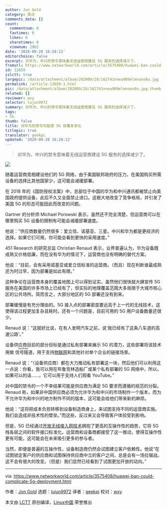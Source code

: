 ```yaml
---
author: Jon Gold
category: 观点
comments_data: []
count:
  commentnum: 0
  favtimes: 0
  likes: 0
  sharetimes: 0
  viewnum: 2962
date: '2020-09-28 16:28:12'
editorchoice: false
excerpt: 对华为、中兴的禁令意味着无线运营商建设 5G 服务的选择减少了。
fromurl: https://www.networkworld.com/article/3575408/huawei-ban-could-complicate-5g-deployment.html
id: 12659
islctt: true
largepic: /data/attachment/album/202009/28/162741nnea909elmnoex8o.jpg
permalink: /article-12659-1.html
pic: /data/attachment/album/202009/28/162741nnea909elmnoex8o.jpg.thumb.jpg
related: []
reviewer: wxy
selector: lujun9972
summary: 对华为、中兴的禁令意味着无线运营商建设 5G 服务的选择减少了。
tags:
- 5G
thumb: false
title: 对华为的禁令可能使 5G 部署复杂化
titlepic: true
translator: geekpi
updated: '2020-09-28 16:28:12'
---
```



> 
> 对华为、中兴的禁令意味着无线运营商建设 5G 服务的选择减少了。
> 
> 
> 


![](/data/attachment/album/202009/28/162741nnea909elmnoex8o.jpg)


随着运营商竞相建设他们的 5G 网络，由于美国联邦政府的压力，在美国购买所需设备的选择比其他国家少，这可能会减缓部署。


在 2018 年的《国防授权法案》中，总部位于中国的华为和中兴通讯都被禁止向美国政府提供设备，此后不久又全面禁止进口。这极大地改变了竞争格局，并引发了美国 5G 的形态可能因此而改变的问题。


Gartner 的分析师 Michael Porowski 表示，虽然还不完全清楚，但运营商可以在哪里购买 5G 设备的限制有可能会减缓部署速度。


他说：”供应商数量仍然很多：爱立信、诺基亚、三星。中兴和华为都是更经济的选择。如果它们可用，你可能会看到更快的采用速度。”


451 Research 的研究总监 Christian Renaud 表示，业界普遍认为，华为设备既成熟又价格低廉，而在没有华为的情况下，运营商也没有明确的替代方案。


他说：“目前，会有采用诺基亚或爱立信标准的运营商。（而且）现在判断谁最成熟还为时过早，因为部署是如此有限。”


这种争论在运营商本身的覆盖地图上可以得到证实。虽然他们很快就大肆宣传 5G 服务在美国的许多市场上已经有了，但实际的地理覆盖范围大多局限于大城市核心区的公共场所。简而言之，大部分地区的 5G 部署还没有到来。


部署缓慢是有充分理由的。5G 接入点的部署密度要远高于上一代的无线技术，这使得该过程更加复杂且耗时。还有一个问题是，目前可用的 5G 用户设备数量还很少。


Renaud 说：“这就好比说，在有人发明汽车之前，说‘我已经有了这条八车道的高速公路’。”


设备供应商目前的部分目标是通过私有部署来展示 5G 的潜力，这些部署将该技术用做<ruby> 信号隧道 <rt>  backhaul </rt></ruby>，用于支持[物联网](https://www.networkworld.com/article/3207535/what-is-iot-the-internet-of-things-explained.html)和其他针对单个企业的链接场景。


Renaud 说：“（设备供应商）都在大力推动私有部署这一块，然后他们可以利用这一点说：你看，我可以用在布鲁克林造船厂或某个私有部署的 5G 网络中，所以，如果可以的话……，它可以用于支持人们观看 YouTube。”


对中国的禁令的一个不幸结果可能是供应商为满足 5G 要求而遵循的规范的分裂。Renaud 称，如果非中国供应商必须为允许华为和中兴的市场制作一个版本，而为不允许华为和中兴的地方制作不同的版本，这可能会给他们带来新的麻烦。


他说：“这将把成本负担转移到设备制造商身上，来试图支持不同的运营商实施。我们会造成非技术性的壁垒。”而这些，反过来又会导致客户体验受到影响。


但是，5G 已经通过[开放无线接入网技术](https://www.networkworld.com/article/3574977/carriers-vendors-work-to-promote-5g-network-flexibility-with-open-standards.html)拥抱了更高的互操作性的趋势，它将 5G 栈各层之间的软件接口标准化。运营商和设备商都接受了这一推动，使得互操作性更有可能，这可能会在未来吸引更多的参与者。


当然，即便是普遍的互操作性，设备制造商仍然会试图建立客户依赖性。他说“在试图锁定客户的供应商和试图保持供应商中立的客户之间，总是会有一场拉锯战。这不会有很大的改变。（但是）我们显然已经看到了试图更加开放的动向。”




---


via: <https://www.networkworld.com/article/3575408/huawei-ban-could-complicate-5g-deployment.html>


作者：[Jon Gold](https://www.networkworld.com/author/Jon-Gold/) 选题：[lujun9972](https://github.com/lujun9972) 译者：[geekpi](https://github.com/geekpi) 校对：[wxy](https://github.com/wxy)


本文由 [LCTT](https://github.com/LCTT/TranslateProject) 原创编译，[Linux中国](https://linux.cn/) 荣誉推出